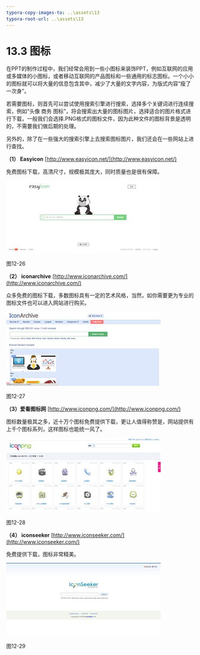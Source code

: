 ```yaml
---
typora-copy-images-to: ..\assets\13
typora-root-url: ..\assets\13
---
```


# 13.3  图标

在PPT的制作过程中，我们经常会用到一些小图标来装饰PPT，例如互联网的应用或多媒体的小图标，或者移动互联网的产品图标和一些通用的标志图标。一个小小的图标就可以将大量的信息包含其中，减少了大量的文字内容，为版式内容“瘦了一次身”。

若需要图标，则首先可以尝试使用搜索引擎进行搜索，选择多个关键词进行连续搜索，例如“头像 商务 图标”，将会搜索出大量的图标图片，选择适合的图片格式进行下载，一般我们会选择.PNG格式的图标文件，因为此种文件的图标背景是透明的，不需要我们做后期的处理。

另外的，除了在一些强大的搜索引擎上去搜索图标图片，我们还会在一些网站上进行查找。

**（1） Easyicon** [http://www.easyicon.net/](http://www.easyicon.net/)

免费图标下载，高清尺寸，规模极其庞大，同时质量也是很有保障。

![img](../../.gitbook/assets/image026%20%286%29.jpg)

图12-26

**（2） iconarchive** [http://www.iconarchive.com/](http://www.iconarchive.com/)

众多免费的图标下载，多数图标具有一定的艺术风格，当然，如你需要更为专业的图标文件也可以进入网站进行购买。

![img](../../.gitbook/assets/image027%20%2820%29.jpg)

图12-27

**（3）爱看图标网** [http://www.iconpng.com/](http://www.iconpng.com/)

图标数量极其之多，近十万个图标免费提供下载，更让人值得称赞是，网站提供有上千个图标系列，这样图标也能统一风了。

![img](../../.gitbook/assets/image028%20%2816%29.jpg)

图12-28

**（4） iconseeker** [http://www.iconseeker.com/](http://www.iconseeker.com/)

免费提供下载，图标非常精美。

![img](../../.gitbook/assets/image029%20%2814%29.jpg)

图12-29

